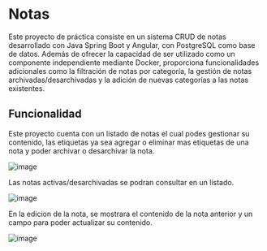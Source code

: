 # Notas
Este proyecto de práctica consiste en un sistema CRUD de notas desarrollado con Java Spring Boot y Angular, con PostgreSQL como base de datos. Además de ofrecer la capacidad de ser utilizado como un componente independiente mediante Docker, proporciona funcionalidades adicionales como la filtración de notas por categoría, la gestión de notas archivadas/desarchivadas y la adición de nuevas categorías a las notas existentes.

Funcionalidad
---------------------------------------------------------------------------------
Este proyecto cuenta con un listado de notas el cual podes gestionar su contenido, las etiquetas ya sea agregar o eliminar mas etiquetas de una nota y poder archivar o desarchivar la nota.

![image](https://github.com/NicolasNievas/Notas/assets/111009234/a88f7f1e-f8c3-4b73-b5c8-c9c3a7b3c47c)

Las notas activas/desarchivadas se podran consultar en un listado.

![image](https://github.com/NicolasNievas/Notas/assets/111009234/6f099ab4-0b32-46cb-840d-73efad7f669a)

En la edicion de la nota, se mostrara el contenido de la nota anterior y un campo para poder actualizar su contenido.

![image](https://github.com/NicolasNievas/Notas/assets/111009234/b7c159e7-b441-4832-986f-08ec920265e3)



